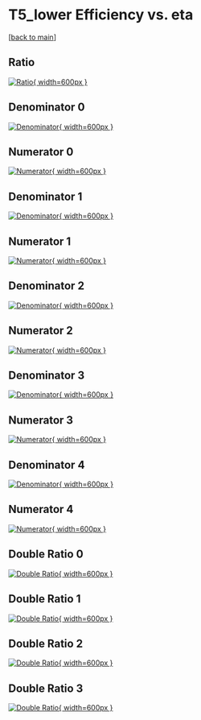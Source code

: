 # T5_lower Efficiency vs. eta

[[back to main](./)]



## Ratio

[![Ratio](../mtv/var/T5_lower_loweta_0_0_eff_eta.png){ width=600px }](../mtv/var/T5_lower_loweta_0_0_eff_eta.pdf)

## Denominator 0

[![Denominator](../mtv/den/T5_lower_loweta_0_0_eff_eta_den0.png){ width=600px }](../mtv/den/T5_lower_loweta_0_0_eff_eta_den0.pdf)

## Numerator 0

[![Numerator](../mtv/num/T5_lower_loweta_0_0_eff_eta_num0.png){ width=600px }](../mtv/num/T5_lower_loweta_0_0_eff_eta_num0.pdf)

## Denominator 1

[![Denominator](../mtv/den/T5_lower_loweta_0_0_eff_eta_den1.png){ width=600px }](../mtv/den/T5_lower_loweta_0_0_eff_eta_den1.pdf)

## Numerator 1

[![Numerator](../mtv/num/T5_lower_loweta_0_0_eff_eta_num1.png){ width=600px }](../mtv/num/T5_lower_loweta_0_0_eff_eta_num1.pdf)

## Denominator 2

[![Denominator](../mtv/den/T5_lower_loweta_0_0_eff_eta_den2.png){ width=600px }](../mtv/den/T5_lower_loweta_0_0_eff_eta_den2.pdf)

## Numerator 2

[![Numerator](../mtv/num/T5_lower_loweta_0_0_eff_eta_num2.png){ width=600px }](../mtv/num/T5_lower_loweta_0_0_eff_eta_num2.pdf)

## Denominator 3

[![Denominator](../mtv/den/T5_lower_loweta_0_0_eff_eta_den3.png){ width=600px }](../mtv/den/T5_lower_loweta_0_0_eff_eta_den3.pdf)

## Numerator 3

[![Numerator](../mtv/num/T5_lower_loweta_0_0_eff_eta_num3.png){ width=600px }](../mtv/num/T5_lower_loweta_0_0_eff_eta_num3.pdf)

## Denominator 4

[![Denominator](../mtv/den/T5_lower_loweta_0_0_eff_eta_den4.png){ width=600px }](../mtv/den/T5_lower_loweta_0_0_eff_eta_den4.pdf)

## Numerator 4

[![Numerator](../mtv/num/T5_lower_loweta_0_0_eff_eta_num4.png){ width=600px }](../mtv/num/T5_lower_loweta_0_0_eff_eta_num4.pdf)

## Double Ratio 0

[![Double Ratio](../mtv/ratio/T5_lower_loweta_0_0_eff_eta_ratio0.png){ width=600px }](../mtv/ratio/T5_lower_loweta_0_0_eff_eta_ratio0.pdf)

## Double Ratio 1

[![Double Ratio](../mtv/ratio/T5_lower_loweta_0_0_eff_eta_ratio1.png){ width=600px }](../mtv/ratio/T5_lower_loweta_0_0_eff_eta_ratio1.pdf)

## Double Ratio 2

[![Double Ratio](../mtv/ratio/T5_lower_loweta_0_0_eff_eta_ratio2.png){ width=600px }](../mtv/ratio/T5_lower_loweta_0_0_eff_eta_ratio2.pdf)

## Double Ratio 3

[![Double Ratio](../mtv/ratio/T5_lower_loweta_0_0_eff_eta_ratio3.png){ width=600px }](../mtv/ratio/T5_lower_loweta_0_0_eff_eta_ratio3.pdf)

